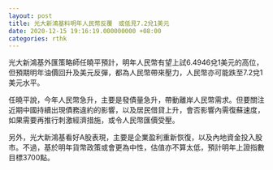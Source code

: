 ```yaml
---
layout: post
title: 光大新鴻基料明年人民幣反覆　或低見7.2兌1美元
date: 2020-12-15 19:16:19.000000000 +08:00
categories: rthk
---
```


光大新鴻基外匯策略師任曉平預計，明年人民幣有望上試6.4946兌1美元的高位，但預期明年油價回升及美元反彈，都為人民幣帶來壓力，人民幣亦可能跌至7.2兌1美元水平。

任曉平說，今年人民幣急升，主要是發債量急升，帶動離岸人民幣需求。但要關注近期中國持續出現債務違約的影響，以及居民借貸上升，會否影響內需復蘇速度，如果需要再推行刺激經濟措施，或令人民幣匯價受壓。

另外，光大新鴻基看好A股表現，主要是企業盈利重新恢復，以及內地資金投入股市。不過，基於明年貨幣政策或會更為中性，估值亦不算太低，預計明年上證指數目標3700點。
